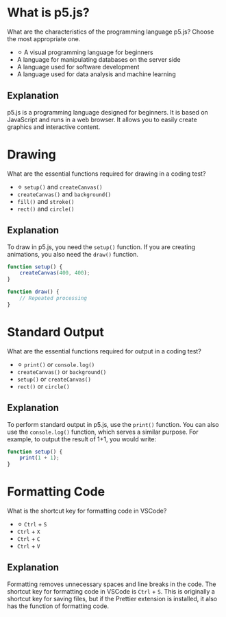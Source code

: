 # What is p5.js?

What are the characteristics of the programming language p5.js? Choose the most appropriate one.

-   ⚪︎ A visual programming language for beginners
-   A language for manipulating databases on the server side
-   A language used for software development
-   A language used for data analysis and machine learning

## Explanation

p5.js is a programming language designed for beginners. It is based on JavaScript and runs in a web browser. It allows you to easily create graphics and interactive content.

# Drawing

What are the essential functions required for drawing in a coding test?

-   ⚪︎ `setup()` and `createCanvas()`
-   `createCanvas()` and `background()`
-   `fill()` and `stroke()`
-   `rect()` and `circle()`

## Explanation

To draw in p5.js, you need the `setup()` function. If you are creating animations, you also need the `draw()` function.

```js
function setup() {
    createCanvas(400, 400);
}

function draw() {
    // Repeated processing
}
```

# Standard Output

What are the essential functions required for output in a coding test?

-   ⚪︎ `print()` or `console.log()`
-   `createCanvas()` or `background()`
-   `setup()` or `createCanvas()`
-   `rect()` or `circle()`

## Explanation

To perform standard output in p5.js, use the `print()` function. You can also use the `console.log()` function, which serves a similar purpose.
For example, to output the result of 1+1, you would write:

```js
function setup() {
    print(1 + 1);
}
```

# Formatting Code

What is the shortcut key for formatting code in VSCode?

-   ⚪︎ `Ctrl` + `S`
-   `Ctrl` + `X`
-   `Ctrl` + `C`
-   `Ctrl` + `V`

## Explanation

Formatting removes unnecessary spaces and line breaks in the code. The shortcut key for formatting code in VSCode is `Ctrl` + `S`. This is originally a shortcut key for saving files, but if the Prettier extension is installed, it also has the function of formatting code.
